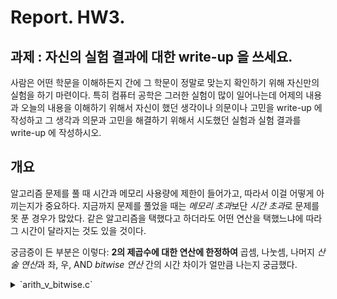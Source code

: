 # Report. HW3.

## 과제 : 자신의 실험 결과에 대한 write-up 을 쓰세요.
사람은 어떤 학문을 이해하든지 간에 그 학문이 정말로 맞는지 확인하기 위해 자신만의 실험을 하기 마련이다. 특히 컴퓨터 공학은 그러한 실험이 많이 일어나는데 어제의 내용과 오늘의 내용을 이해하기 위해서 자신이 했던 생각이나 의문이나 고민을 write-up 에 작성하고 그 생각과 의문과 고민을 해결하기 위해서 시도했던 실험과 실험 결과를 write-up 에 작성하시오.

## 개요
알고리즘 문제를 풀 때 시간과 메모리 사용량에 제한이 들어가고, 따라서 이걸 어떻게 아끼는지가 중요하다. 지금까지 문제를 풀었을 때는 *메모리 초과*보단 *시간 초과*로 문제를 못 푼 경우가 많았다. 같은 알고리즘을 택했다고 하더라도 어떤 연산을 택했느냐에 따라 그 시간이 달라지는 것도 있을 것이다.

궁금증이 든 부분은 이렇다: **2의 제곱수에 대한 연산에 한정하여** 곱셈, 나눗셈, 나머지 *산술 연산*과 좌, 우, AND *bitwise 연산* 간의 시간 차이가 얼만큼 나는지 궁금했다.

<details>
  <summary>`arith_v_bitwise.c`</summary>
  <p>
    
```c
#include<stdio.h>
#include<time.h>

const int target = 1048576;
const int mega = 1e6;
const int giga = 1e9;

int performance_test(int loop_count, void (*target_func)(int)){
    clock_t start = clock();
    target_func(loop_count);
    double microsecs = ((double)clock() - start);

    fprintf(stdout, "(%-10d loops) - %9.1f msec\n", loop_count, microsecs / 1000.0f);
}

void use_mul(int cnt)
{
    int n, i;
    
    for(n = 1; n <= cnt; n++)
    {
        for(i = 1; i < target; i *= 2);
    }
}

void use_mul_alt(int cnt)
{
    int n, i;

    for(n = 1; n <= cnt; n++)
    {
        for(i = 1; i < target; i *= target);
    }
}

void use_shl(int cnt)
{
    int n, i;

    for(n = 1; n <= cnt; n++)
    {
        for(i = 1; i < target; i <<= 1);
    }
}

void use_shl_alt(int cnt)
{
    int n, i;

    for(n = 1; n <= cnt; n++)
    {
        for(i = 1; i < target; i <<= 20);
    }
}

void use_div(int cnt)
{
    int n, i;

    for(n = 1; n <= cnt; n++)
    {
        for(i = target; i > 0; i /= 2);
    }
}

void use_div_alt(int cnt)
{
    int n, i;

    for(n = 1; n <= cnt; n++)
    {
        for(i = target; i > 0; i /= target);
    }
}

void use_shr(int cnt)
{
    int n, i;

    for(n = 1; n <= cnt; n++)
    {
        for(i = target; i > 0; i >>= 1);
    }
}

void use_shr_alt(int cnt)
{
    int n, i;

    for(n = 1; n <= cnt; n++)
    {
        for(i = target; i > 0; i >>= 20);
    }
}

void use_mod(int cnt)
{
    int n, i;

    for(n = 1; n <= cnt; n++)
    {
        i = 3;
        i %= 2;
    }
}

void use_bwand(int cnt)
{
    int n, i;

    for(n = 1; n <= cnt; n++)
    {
        i = 3;
        i &= 1;
    }
}


int main()
{
    clock_t start;
    double us;

    fprintf(stdout, "starting 20 \"i * 2\"s...\n");
    performance_test(mega, use_mul);
    performance_test(giga, use_mul);

    fprintf(stdout, "\n");
    
    fprintf(stdout, "starting 20 \"i << 1\"s...\n");
    performance_test(mega, use_shl);
    performance_test(giga, use_shl);
    
    fprintf(stdout, "\n");
    fprintf(stdout, "================================================================================\n");
    

    fprintf(stdout, "starting \"i * 1048576\"s...\n");
    performance_test(mega, use_mul_alt);
    performance_test(giga, use_mul_alt);
    
    fprintf(stdout, "\n");
    
    fprintf(stdout, "starting \"i << 20\"s...\n");
    performance_test(mega, use_shl_alt);
    performance_test(giga, use_shl_alt);
    
    fprintf(stdout, "\n");
    fprintf(stdout, "================================================================================\n");


    fprintf(stdout, "starting 20 \"i / 2\"s...\n");
    performance_test(mega, use_div);
    performance_test(giga, use_div);

    fprintf(stdout, "\n");

    fprintf(stdout, "starting 20 \"i >> 1\"s...\n");
    performance_test(mega, use_shr);
    performance_test(giga, use_shr);

    fprintf(stdout, "\n");
    fprintf(stdout, "================================================================================\n");


    fprintf(stdout, "starting \"i / 1048576\"s...\n");
    performance_test(mega, use_div_alt);
    performance_test(giga, use_div_alt);

    fprintf(stdout, "\n");

    fprintf(stdout, "Starting \"i >> 20\"s...\n");
    performance_test(mega, use_shr_alt);
    performance_test(giga, use_shr_alt);

    fprintf(stdout, "\n");
    fprintf(stdout, "================================================================================\n");


    fprintf(stdout, "Starting \"i %% 2\"s...\n");
    performance_test(mega, use_mod);
    performance_test(giga, use_mod);

    fprintf(stdout, "\n");

    fprintf(stdout, "Starting \"i & 1\"s...\n");
    performance_test(mega, use_bwand);
    performance_test(giga, use_bwand);

    return 0;
}
```

  </p>
</detais>

이걸 Archlinux
![arith_v_bitwise_screenshot](arith_v_bitwise_screenshot.png)
